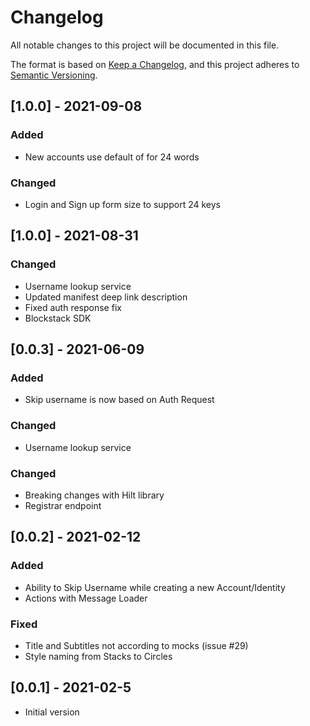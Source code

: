 # Changelog

All notable changes to this project will be documented in this file.

The format is based on [Keep a Changelog](https://keepachangelog.com/en/1.0.0/),
and this project adheres to [Semantic Versioning](https://semver.org/spec/v2.0.0.html).

## [1.0.0] - 2021-09-08
### Added
- New accounts use default of for 24 words
### Changed
- Login and Sign up form size to support 24 keys

## [1.0.0] - 2021-08-31
### Changed
- Username lookup service
- Updated manifest deep link description
- Fixed auth response fix
- Blockstack SDK

## [0.0.3] - 2021-06-09
### Added
- Skip username is now based on Auth Request
### Changed
- Username lookup service

### Changed
- Breaking changes with Hilt library
- Registrar endpoint

## [0.0.2] - 2021-02-12
### Added
- Ability to Skip Username while creating a new Account/Identity
- Actions with Message Loader

### Fixed
- Title and Subtitles not according to mocks (issue #29)
- Style naming from Stacks to Circles

## [0.0.1] - 2021-02-5

- Initial version

